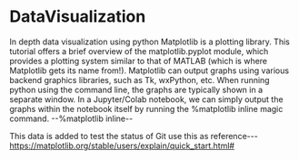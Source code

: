 # DataVisualization
In depth data visualization using python
Matplotlib is a plotting library.
This tutorial offers a brief overview of the matplotlib.pyplot module, which provides a plotting system similar to that of MATLAB (which is where Matplotlib gets its name from!).
Matplotlib can output graphs using various backend graphics libraries, such as Tk, wxPython, etc. When running python using the command line, the graphs are typically shown in a separate window. In a Jupyter/Colab notebook, we can simply output the graphs within the notebook itself by running the %matplotlib inline magic command.
--%matplotlib inline--



This data is added to test the status of Git
use this as reference---https://matplotlib.org/stable/users/explain/quick_start.html#

